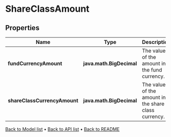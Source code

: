

# ShareClassAmount


## Properties

| Name | Type | Description | Notes |
|------------ | ------------- | ------------- | -------------|
|**fundCurrencyAmount** | **java.math.BigDecimal** | The value of the amount in the fund currency. |  [optional] |
|**shareClassCurrencyAmount** | **java.math.BigDecimal** | The value of the amount in the share class currency. |  [optional] |



[Back to Model list](../README.md#documentation-for-models) &#8226; [Back to API list](../README.md#documentation-for-api-endpoints) &#8226; [Back to README](../README.md)


